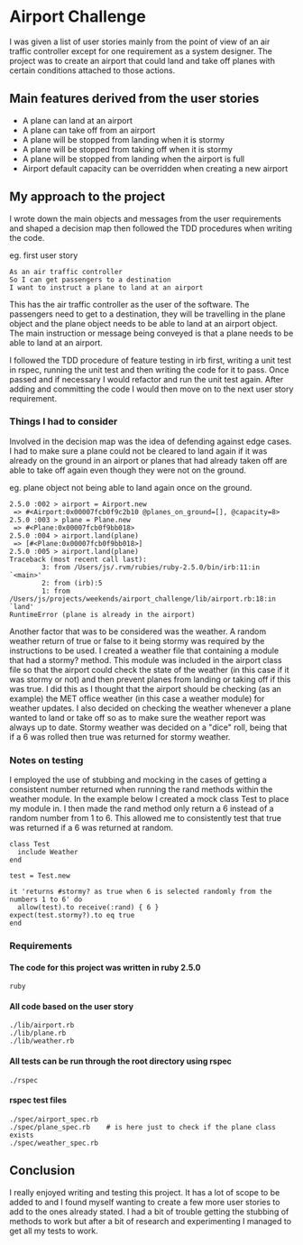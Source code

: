 # Airport Challenge

I was given a list of user stories mainly from the point of view of an air traffic controller except for one requirement as a system designer. The project was to create an airport that could land and take off planes with certain conditions attached to those actions.

## Main features derived from the user stories
- A plane can land at an airport
- A plane can take off from an airport
- A plane will be stopped from landing when it is stormy
- A plane will be stopped from taking off when it is stormy
- A plane will be stopped from landing when the airport is full
- Airport default capacity can be overridden when creating a new airport

## My approach to the project
I wrote down the main objects and messages from the user requirements and shaped a decision map then followed the TDD procedures when writing the code.

eg. first user story
```
As an air traffic controller
So I can get passengers to a destination
I want to instruct a plane to land at an airport
```
This has the air traffic controller as the user of the software. The passengers need to get to a destination, they will be travelling in the plane object and the plane object needs to be able to land at an airport object. The main instruction or message being conveyed is that a plane needs to be able to land at an airport.

I followed the TDD procedure of feature testing in irb first, writing a unit test in rspec, running the unit test and then writing the code for it to pass. Once passed and if necessary I would refactor and run the unit test again. After adding and committing the code I would then move on to the next user story requirement.

### Things I had to consider
Involved in the decision map was the idea of defending against edge cases. I had to make sure a plane could not be cleared to land again if it was already on the ground in an airport or planes that had already taken off are able to take off again even though they were not on the ground.

eg. plane object not being able to land again once on the ground.
```
2.5.0 :002 > airport = Airport.new
 => #<Airport:0x00007fcb0f9c2b10 @planes_on_ground=[], @capacity=8>
2.5.0 :003 > plane = Plane.new
 => #<Plane:0x00007fcb0f9bb018>
2.5.0 :004 > airport.land(plane)
 => [#<Plane:0x00007fcb0f9bb018>]
2.5.0 :005 > airport.land(plane)
Traceback (most recent call last):
        3: from /Users/js/.rvm/rubies/ruby-2.5.0/bin/irb:11:in `<main>'
        2: from (irb):5
        1: from /Users/js/projects/weekends/airport_challenge/lib/airport.rb:18:in `land'
RuntimeError (plane is already in the airport)
```

Another factor that was to be considered was the weather. A random weather return of true or false to it being stormy was required by the instructions to be used. I created a weather file that containing a module that had a stormy? method. This module was included in the airport class file so that the airport could check the state of the weather (in this case if it was stormy or not) and then prevent planes from landing or taking off if this was true. I did this as I thought that the airport should be checking (as an example) the MET office weather (in this case a weather module) for weather updates. I also decided on checking the weather whenever a plane wanted to land or take off so as to make sure the weather report was always up to date. Stormy weather was decided on a "dice" roll, being that if a 6 was rolled then true was returned for stormy weather.

### Notes on testing
I employed the use of stubbing and mocking in the cases of getting a consistent number returned when running the rand methods within the weather module. In the example below I created a mock class Test to place my module in. I then made the rand method only return a 6 instead of a random number from 1 to 6. This allowed me to consistently test that true was returned if a 6 was returned at random.

    class Test
      include Weather
    end

    test = Test.new

    it 'returns #stormy? as true when 6 is selected randomly from the numbers 1 to 6' do
      allow(test).to receive(:rand) { 6 }
    expect(test.stormy?).to eq true
    end


### Requirements

#### The code for this project was written in ruby 2.5.0

    ruby


#### All code based on the user story

    ./lib/airport.rb
    ./lib/plane.rb
    ./lib/weather.rb


#### All tests can be run through the root directory using rspec

    ./rspec


#### rspec test files

    ./spec/airport_spec.rb
    ./spec/plane_spec.rb    # is here just to check if the plane class exists
    ./spec/weather_spec.rb


## Conclusion

I really enjoyed writing and testing this project. It has a lot of scope to be added to and I found myself wanting to create a few more user stories to add to the ones already stated. I had a bit of trouble getting the stubbing of methods to work but after a bit of research and experimenting I managed to get all my tests to work.
